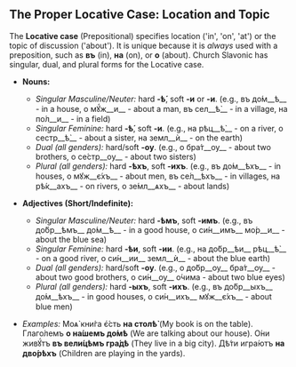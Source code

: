## The Proper Locative Case: Location and Topic

The __Locative case__ (Prepositional) specifies location ('in', 'on', 'at') or the topic of discussion ('about'). It is unique because it is _always_ used with a preposition, such as __въ__ (in), __на__ (on), or __о__ (about). Church Slavonic has singular, dual, and plural forms for the Locative case.

*   __Nouns:__
    
    *   _Singular Masculine/Neuter:_ hard __-ѣ́__, soft __-и__ or __-и__. (e.g., въ до́м__ѣ__ - in a house, о мꙋ́ж__и__ - about a man, въ сел__ѣ̀__ - in a village, на по́л__и__ - in a field)
    *   _Singular Feminine:_ hard __-ѣ́__, soft __-и__. (e.g., на рѣц__ѣ̀__ - on a river, о сестр__ѣ̀__ - about a sister, на земл__ѝ__ - on the earth)
    *   _Dual (all genders):_ hard/soft __-оу__. (e.g., о бра́т__оу__ - about two brothers, о се́стр__оу__ - about two sisters)
    *   _Plural (all genders):_ hard __-ѣхъ__, soft __-ихъ__. (e.g., въ до́м__ѣхъ__ - in houses, о мꙋж__є́хъ__ - about men, въ се́л__ѣхъ__ - in villages, на рѣ́к__ахъ__ - on rivers, о зе́мл__ѧхъ__ - about lands)
    
    
    
*   __Adjectives (Short/Indefinite):__
    
    *   _Singular Masculine/Neuter:_ hard __-ѣмъ__, soft __-имъ__. (e.g., въ до́бр__ѣмъ__ до́м__ѣ__ - in a good house, о си́н__имъ__ мо́р__и__ - about the blue sea)
    *   _Singular Feminine:_ hard __-ѣи__, soft __-ии__. (e.g., на до́бр__ѣи__ рѣц__ѣ̀__ - on a good river, о си́н__ии__ земл__ѝ__ - about the blue earth)
    *   _Dual (all genders):_ hard/soft __-оу__. (e.g., о до́бр__оу__ бра́т__оу__ - about two good brothers, о си́н__оу__ о́чима - about two blue eyes)
    *   _Plural (all genders):_ hard __-ыхъ__, soft __-ихъ__. (e.g., въ до́бр__ыхъ__ до́м__ѣхъ__ - in good houses, о си́н__ихъ__ мꙋж__є́хъ__ - about blue men)
    
    
    
*   _Examples:_ Моѧ̀ кни́га є҆́сть __на столѣ̀__ (My book is on the table). Глаго́лемъ __о на́шемъ до́мѣ__ (We are talking about our house). О́ни живꙋ́тъ __въ вели́цѣмъ гра́дѣ__ (They live in a big city). Дѣ́ти игра́ютъ __на дво́рѣхъ__ (Children are playing in the yards).